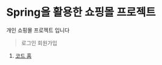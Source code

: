 # Spring을 활용한 쇼핑몰 프로젝트

개인 쇼핑몰 프로젝트 입니다

>로그인 회원가입

1. <a href="https://github.com/wsb05/Shop-master-JPA/tree/master/shop-master/src/main/java/com/shop"> 코드 홈 </a>
